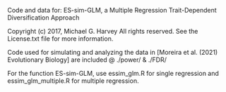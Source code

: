 Code and data for: ES-sim-GLM, a Multiple Regression Trait-Dependent Diversification Approach

Copyright (c) 2017, Michael G. Harvey
All rights reserved.
See the License.txt file for more information.

Code used for simulating and analyzing the data in [Moreira et al. (2021) Evolutionary Biology] are included @ ./power/ & ./FDR/

For the function ES-sim-GLM, use essim_glm.R for single regression and essim_glm_multiple.R for multiple regression.
